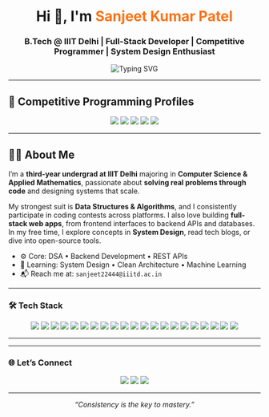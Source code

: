 <!-- GitHub Profile README for Sanjeet Kumar Patel -->

<div align="center">

<h1>Hi 👋, I'm <span style="color:#f97316;">Sanjeet Kumar Patel</span></h1>
<h3>B.Tech @ IIIT Delhi | Full-Stack Developer | Competitive Programmer | System Design Enthusiast</h3>

<img src="https://readme-typing-svg.demolab.com?font=Fira+Code&weight=500&pause=1200&color=16F2B3&center=true&vCenter=true&width=480&lines=Full-Stack+Dev+%7C+DSA+%7C+System+Design;Code.+Learn.+Build.+Repeat." alt="Typing SVG" />

</div>

---

## 🏁 Competitive Programming Profiles

<p align="center">
  <a href="https://leetcode.com/Sanjeet63/"><img src="https://img.shields.io/badge/LeetCode-Knight-orange?style=for-the-badge&logo=leetcode&logoColor=white" /></a>
  <a href="https://codeforces.com/profile/Sanjeet63"><img src="https://img.shields.io/badge/Codeforces-Specialist-blue?style=for-the-badge&logo=codeforces&logoColor=white" /></a>
  <a href="https://www.codechef.com/users/sanjeet63"><img src="https://img.shields.io/badge/CodeChef-3%E2%AD%90-brown?style=for-the-badge&logo=codechef" /></a>
  <a href="https://www.geeksforgeeks.org/user/sanjeetpa8uzf/"><img src="https://img.shields.io/badge/GeeksforGeeks-1F8F1?style=for-the-badge&logo=geeksforgeeks&logoColor=white" /></a>
  <a href="https://www.naukri.com/code360/profile/sanjeet4523"><img src="https://img.shields.io/badge/Coding Ninjas-FA5502?style=for-the-badge&logo=naukri&logoColor=white" /></a>
</p>

---

## 🧑‍💻 About Me

I’m a **third-year undergrad at IIIT Delhi** majoring in **Computer Science & Applied Mathematics**, passionate about **solving real problems through code** and designing systems that scale.

My strongest suit is **Data Structures & Algorithms**, and I consistently participate in coding contests across platforms. I also love building **full-stack web apps**, from frontend interfaces to backend APIs and databases.  
In my free time, I explore concepts in **System Design**, read tech blogs, or dive into open-source tools.

- ⚙️ Core: DSA • Backend Development • REST APIs  
- 🌱 Learning: System Design • Clean Architecture • Machine Learning
- 📬 Reach me at: `sanjeet22444@iiitd.ac.in`

---

### 🛠️ Tech Stack

<p align="center">

  <img src="https://img.shields.io/badge/C++-004482?style=flat-square&logo=c%2B%2B&logoColor=white" />
  <img src="https://img.shields.io/badge/Java-ED8B00?style=flat-square&logo=java&logoColor=white" />
  <img src="https://img.shields.io/badge/Python-3776AB?style=flat-square&logo=python&logoColor=white" />
  <img src="https://img.shields.io/badge/JavaScript-F7DF1E?style=flat-square&logo=javascript&logoColor=black" />
  <img src="https://img.shields.io/badge/HTML-E34F26?style=flat-square&logo=html5&logoColor=white" />
  <img src="https://img.shields.io/badge/CSS-1572B6?style=flat-square&logo=css3&logoColor=white" />
  <img src="https://img.shields.io/badge/React-20232A?style=flat-square&logo=react&logoColor=61DAFB" />
  <img src="https://img.shields.io/badge/Node.js-339933?style=flat-square&logo=node.js&logoColor=white" />
  <img src="https://img.shields.io/badge/Express.js-000000?style=flat-square&logo=express&logoColor=white" />
  <img src="https://img.shields.io/badge/MongoDB-47A248?style=flat-square&logo=mongodb&logoColor=white" />
  <img src="https://img.shields.io/badge/MySQL-005C84?style=flat-square&logo=mysql&logoColor=white" />
  <img src="https://img.shields.io/badge/Tailwind_CSS-38B2AC?style=flat-square&logo=tailwind-css&logoColor=white" />
  <img src="https://img.shields.io/badge/Firebase-FFCA28?style=flat-square&logo=firebase&logoColor=black" />
  <img src="https://img.shields.io/badge/Render-0099e5?style=flat-square&logo=render&logoColor=white" />
  <img src="https://img.shields.io/badge/Linux-FCC624?style=flat-square&logo=linux&logoColor=black" />
  <img src="https://img.shields.io/badge/Git-F05032?style=flat-square&logo=git&logoColor=white" />
  <img src="https://img.shields.io/badge/GitHub-181717?style=flat-square&logo=github&logoColor=white" />
  <img src="https://img.shields.io/badge/Postman-FF6C37?style=flat-square&logo=postman&logoColor=white" />
  <img src="https://img.shields.io/badge/VSCode-007ACC?style=flat-square&logo=visualstudiocode&logoColor=white" />
  <img src="https://img.shields.io/badge/Figma-000000?style=flat-square&logo=figma&logoColor=white" />
  <img src="https://img.shields.io/badge/Canva-00C4CC?style=flat-square&logo=canva&logoColor=white" />

</p>

---

---

### 🌐 Let’s Connect

<p align="center">
  <a href="https://www.linkedin.com/in/sanjeet-patel-08785725a/"><img src="https://img.shields.io/badge/LinkedIn-0077B5.svg?style=for-the-badge&logo=linkedin&logoColor=white" /></a>
  <a href="https://github.com/Sanjeet63"><img src="https://img.shields.io/badge/GitHub-181717.svg?style=for-the-badge&logo=github&logoColor=white" /></a>
  <a href="mailto:sanjeet22444@iiitd.ac.in"><img src="https://img.shields.io/badge/Gmail-D14836?style=for-the-badge&logo=gmail&logoColor=white" /></a>
</p>

---

<p align="center"><i>“Consistency is the key to mastery.”</i></p>
